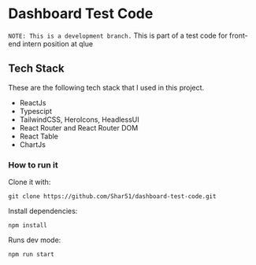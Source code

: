 # Dashboard Test Code

`NOTE: This is a development branch.`
This is part of a test code for front-end intern position at qlue

## Tech Stack

These are the following tech stack that I used in this project.

- ReactJs
- Typescipt
- TailwindCSS, HeroIcons, HeadlessUI
- React Router and React Router DOM
- React Table
- ChartJs

### How to run it

Clone it with:

`git clone https://github.com/Shar51/dashboard-test-code.git`

Install dependencies:

`npm install`

Runs dev mode:

`npm run start`
